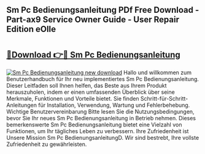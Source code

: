 ## Sm Pc Bedienungsanleitung PDf Free Download - Part-ax9 Service Owner Guide - User Repair Edition eOlIe

# <h2><a href="http://df55fz.blite.top/?on=Sm+Pc+Bedienungsanleitung">🔗Download 👉🔴 Sm Pc Bedienungsanleitung</a></h2>

[![Sm Pc Bedienungsanleitung new download](https://i.imgur.com/lujVjoI.png)](http://df55fz.blite.top/?on=Sm+Pc+Bedienungsanleitung)
Hallo und willkommen zum Benutzerhandbuch für Ihr neu implementiertes Sm Pc Bedienungsanleitung. Dieser Leitfaden soll Ihnen helfen, das Beste aus Ihrem Produkt herauszuholen, indem er einen umfassenden Überblick über seine Merkmale, Funktionen und Vorteile bietet. Sie finden Schritt-für-Schritt-Anleitungen für Installation, Verwendung, Wartung und Fehlerbehebung. Wichtige Benutzervereinbarung Bitte lesen Sie die Nutzungsbedingungen, bevor Sie Ihr neues Sm Pc Bedienungsanleitung in Betrieb nehmen. Dieses bemerkenswerte Sm Pc Bedienungsanleitung bietet eine Vielzahl von Funktionen, um Ihr tägliches Leben zu verbessern. Ihre Zufriedenheit ist Unsere Mission Sm Pc BedienungsanleitungD. Wir sind bestrebt, Ihre vollste Zufriedenheit zu gewährleisten.
